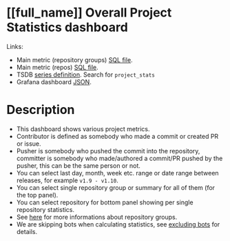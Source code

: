 <h1 id="kubernetes-dashboard">[[full_name]] Overall Project Statistics dashboard</h1>
<p>Links:</p>
<ul>
<li>Main metric (repository groups) <a href="https://github.com/cncf/devstats/blob/master/metrics/shared/project_stats.sql" target="_blank">SQL file</a>.</li>
<li>Main metric (repos) <a href="https://github.com/cncf/devstats/blob/master/metrics/kubernetes/project_stats_repos.sql" target="_blank">SQL file</a>.</li>
<li>TSDB <a href="https://github.com/cncf/devstats/blob/master/metrics/kubernetes/metrics.yaml" target="_blank">series definition</a>. Search for <code>project_stats</code></li>
<li>Grafana dashboard <a href="https://github.com/cncf/devstats/blob/master/grafana/dashboards/kubernetes/overall-project-statistics.json" target="_blank">JSON</a>.</li>
</ul>
<h1 id="description">Description</h1>
<ul>
<li>This dashboard shows various project metrics.</li>
<li>Contributor is defined as somebody who made a commit or created PR or issue.</li>
<li>Pusher is somebody who pushed the commit into the repository, committer is somebody who made/authored a commit/PR pushed by the pusher, this can be the same person or not.</li>
<li>You can select last day, month, week etc. range or date range between releases, for example <code>v1.9 - v1.10</code>.</li>
<li>You can select single repository group or summary for all of them (for the top panel).</li>
<li>You can select repository for bottom panel showing per single repository statistics.</li>
<li>See <a href="https://github.com/cncf/devstats/blob/master/docs/repository_groups.md" target="_blank">here</a> for more informations about repository groups.</li>
<li>We are skipping bots when calculating statistics, see <a href="https://github.com/cncf/devstats/blob/master/docs/excluding_bots.md" target="_blank">excluding bots</a> for details.</li>
</ul>
